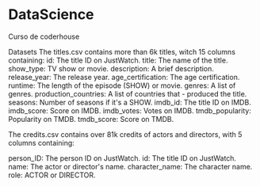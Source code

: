 # DataScience
Curso de coderhouse

Datasets
The titles.csv contains more than 6k titles, witch 15 columns containing:
   id: The title ID on JustWatch.
   title: The name of the title.
   show_type: TV show or movie.
   description: A brief description.
   release_year: The release year.
   age_certification: The age certification.
   runtime: The length of the episode (SHOW) or movie.
   genres: A list of genres.
   production_countries: A list of countries that - produced the title.
   seasons: Number of seasons if it's a SHOW.
   imdb_id: The title ID on IMDB.
   imdb_score: Score on IMDB.
   imdb_votes: Votes on IMDB.
   tmdb_popularity: Popularity on TMDB.
   tmdb_score: Score on TMDB.
   
The credits.csv contains over 81k credits of actors and directors, with 5 columns containing:

   person_ID: The person ID on JustWatch.
   id: The title ID on JustWatch.
   name: The actor or director's name.
   character_name: The character name.
   role: ACTOR or DIRECTOR.
